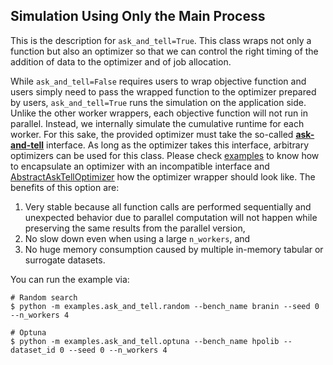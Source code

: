 ## Simulation Using Only the Main Process
This is the description for `ask_and_tell=True`.
This class wraps not only a function but also an optimizer so that we can control the right timing of the addition of data to the optimizer and of job allocation.

While `ask_and_tell=False` requires users to wrap objective function and users simply need to pass the wrapped function to the optimizer prepared by users, `ask_and_tell=True` runs the simulation on the application side.
Unlike the other worker wrappers, each objective function will not run in parallel.
Instead, we internally simulate the cumulative runtime for each worker.
For this sake, the provided optimizer must take the so-called **[ask-and-tell](https://optuna.readthedocs.io/en/stable/tutorial/20_recipes/009_ask_and_tell.html)** interface.
As long as the optimizer takes this interface, arbitrary optimizers can be used for this class.
Please check [examples](../examples/ask_and_tell/) to know how to encapsulate an optimizer with an incompatible interface and [AbstractAskTellOptimizer](https://github.com/nabenabe0928/mfhpo-simulator/blob/main/benchmark_simulator/_constants.py#L106-L166) how the optimizer wrapper should look like.
The benefits of this option are:
1. Very stable because all function calls are performed sequentially and unexpected behavior due to parallel computation will not happen while preserving the same results from the parallel version,
2. No slow down even when using a large `n_workers`, and
3. No huge memory consumption caused by multiple in-memory tabular or surrogate datasets.

You can run the example via:
```shell
# Random search
$ python -m examples.ask_and_tell.random --bench_name branin --seed 0 --n_workers 4

# Optuna
$ python -m examples.ask_and_tell.optuna --bench_name hpolib --dataset_id 0 --seed 0 --n_workers 4
```

